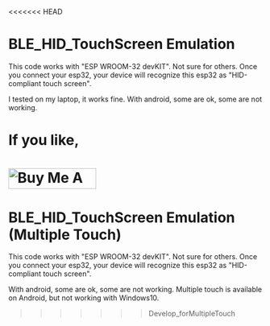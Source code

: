 <<<<<<< HEAD
# BLE_HID_TouchScreen Emulation
This code works with "ESP WROOM-32 devKIT". Not sure for others. Once you connect your esp32, your device will recognize this esp32 as "HID-compliant touch screen".

I tested on my laptop, it works fine. With android, some are ok, some are not working.



# If you like,
<a href="https://www.buymeacoffee.com/aiueoabc" target="_blank"><img src="https://cdn.buymeacoffee.com/buttons/default-orange.png" alt="Buy Me A Coffee" height="41" width="174"></a>
=======
# BLE_HID_TouchScreen Emulation (Multiple Touch)
This code works with "ESP WROOM-32 devKIT". Not sure for others. Once you connect your esp32, your device will recognize this esp32 as "HID-compliant touch screen".

With android, some are ok, some are not working. Multiple touch is available on Android, but not working with Windows10.
>>>>>>> Develop_forMultipleTouch
